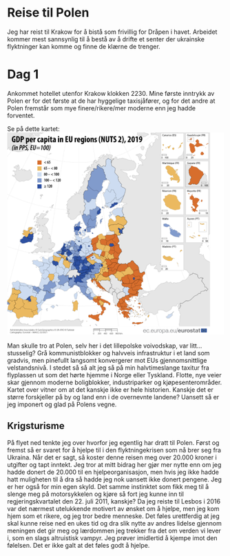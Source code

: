 # Reise til Polen

Jeg har reist til Krakow for å bistå som frivillig for Dråpen i havet. Arbeidet kommer mest sannsynlig til å bestå av å drifte et senter der ukrainske flyktninger kan komme og finne de klærne de trenger. 

# Dag 1
Ankommet hotellet utenfor Krakow klokken 2230. Mine første inntrykk av Polen er for det første at de har hyggelige taxisjåfører, og for det andre at Polen fremstår som mye finere/rikere/mer moderne enn jeg hadde forventet.

Se på dette kartet:
![Relativ GDP EU regionsnivå](img/gpd_ep.png)

Man skulle tro at Polen, selv her i det lillepolske voivodskap, var litt... stusselig? Grå kommunistblokker og halvveis infrastruktur i et land som gradvis, men pinefullt langsomt konvergerer mot EUs gjennomsnittlige velstandsnivå. I stedet så så alt jeg så på min halvtimeslange taxitur fra flyplassen ut som det hørte hjemme i Norge eller Tyskland. Flotte, nye veier skar gjennom moderne boligblokker, industriparker og kjøpesenterområder. Kartet over vitner om at det kanskje ikke er hele historien. Kanskje det er større forskjeller på by og land enn i de overnevnte landene? Uansett så er jeg imponert og glad på Polens vegne.

## Krigsturisme
På flyet ned tenkte jeg over hvorfor jeg egentlig har dratt til Polen. Først og fremst så er svaret for å hjelpe til i den flyktningekrisen som nå brer seg fra Ukraina. Når det er sagt, så koster denne reisen meg over 20.000 kroner i utgifter og tapt inntekt. Jeg tror at mitt bidrag her gjør mer nytte enn om jeg hadde donert de 20.000 til en hjelpeorganisasjon, men hvis jeg ikke hadde hatt muligheten til å dra så hadde jeg nok uansett ikke donert pengene. Jeg er her også for min egen skyld. Det samme instinktet som fikk meg til å slenge meg på motorsykkelen og kjøre så fort jeg kunne inn til regjeringskvartalet den 22. juli 2011, kanskje? Da jeg reiste til Lesbos i 2016 var det nærmest utelukkende motivert av ønsket om å hjelpe, men jeg kom hjem som et rikere, og jeg tror bedre menneske. Det føles urettferdig at jeg skal kunne reise ned en ukes tid og dra slik nytte av andres lidelse gjennom meningen det gir meg og lærdommen jeg trekker fra det om verden vi lever i, som en slags altruistisk vampyr. Jeg prøver imidlertid å kjempe imot den følelsen. Det er ikke galt at det føles godt å hjelpe.
